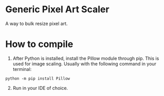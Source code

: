 # Generic Pixel Art Scaler

A way to bulk resize pixel art.

# How to compile
1. After Python is installed, install the Pillow module through pip. This is used for image scaling. Usually with the following command in your terminal:
```
python -m pip install Pillow
```
2. Run in your IDE of choice.